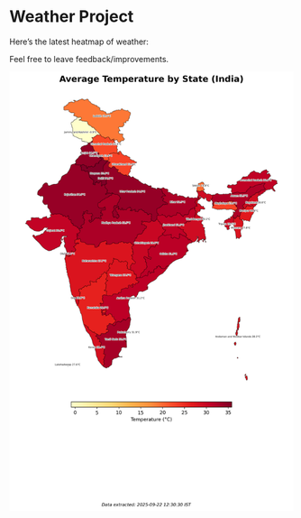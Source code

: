 # Weather Project

Here’s the latest heatmap of weather:

Feel free to leave feedback/improvements.

![India Heatmap](docs/assets/india_heatmap.png?v=D0F411)
